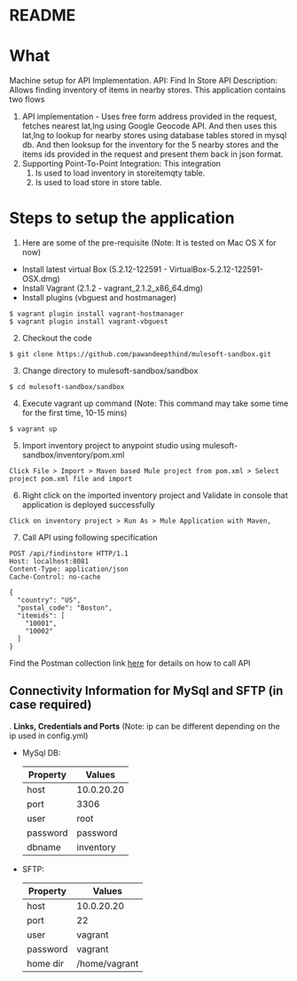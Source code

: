 # README

# What
Machine setup for API Implementation. 
API: Find In Store API 
Description: Allows finding inventory of items in nearby stores. This application contains two flows
  1. API implementation - Uses free form address provided in the request, fetches nearest lat,lng using Google Geocode API. And then uses this lat,lng to lookup for nearby stores using database tables stored in mysql db. And then looksup for the inventory for the 5 nearby stores and the items ids provided in the request and present them back in json format.
  2. Supporting Point-To-Point Integration: This integration 
      1. Is used to load inventory in storeitemqty table.
      2. Is used to load store in store table.

# Steps to setup the application

1. Here are some of the pre-requisite (Note: It is tested on Mac OS X for now)
  * Install latest virtual Box (5.2.12-122591 - VirtualBox-5.2.12-122591-OSX.dmg)
  * Install Vagrant (2.1.2 - vagrant_2.1.2_x86_64.dmg)
  * Install plugins (vbguest and hostmanager)
    
  ```
  $ vagrant plugin install vagrant-hostmanager
  $ vagrant plugin install vagrant-vbguest
  ```

2. Checkout the code

  ```
  $ git clone https://github.com/pawandeepthind/mulesoft-sandbox.git
  ```
    
3. Change directory to mulesoft-sandbox/sandbox

  ```
  $ cd mulesoft-sandbox/sandbox
  ```

4. Execute vagrant up command (Note: This command may take some time for the first time, 10-15 mins)

  ```
  $ vagrant up
  ```

5. Import inventory project to anypoint studio using mulesoft-sandbox/inventory/pom.xml

  ```
  Click File > Import > Maven based Mule project from pom.xml > Select project pom.xml file and import
  ```

6. Right click on the imported inventory project and Validate in console that application is deployed successfully

  ```
  Click on inventory project > Run As > Mule Application with Maven,
  ```

7. Call API using following specification

  ```
  POST /api/findinstore HTTP/1.1
  Host: localhost:8081
  Content-Type: application/json
  Cache-Control: no-cache

  {
    "country": "US",
    "postal_code": "Boston",
    "itemids": [
      "10001",
      "10002"
    ]
  }
  ```

  Find the Postman collection link [here](FindInStoreDemo.postman_collection.json) for details on how to call API

## Connectivity Information for MySql and SFTP (in case required)
. **Links, Credentials and Ports** (Note: ip can be different depending on the ip used in config.yml)
   * MySql DB: 

      | Property | Values      |
      | -------- | ----------- |
      | host     | 10.0.20.20  |
      | port     | 3306        |
      | user     | root        |
      | password | password    |
      | dbname   | inventory   |

   * SFTP:

      | Property |  Values              |
      | -------- | -------------------- |
      | host     | 10.0.20.20           |
      | port     | 22                   |
      | user     | vagrant              |
      | password | vagrant              |
      | home dir | /home/vagrant        |
